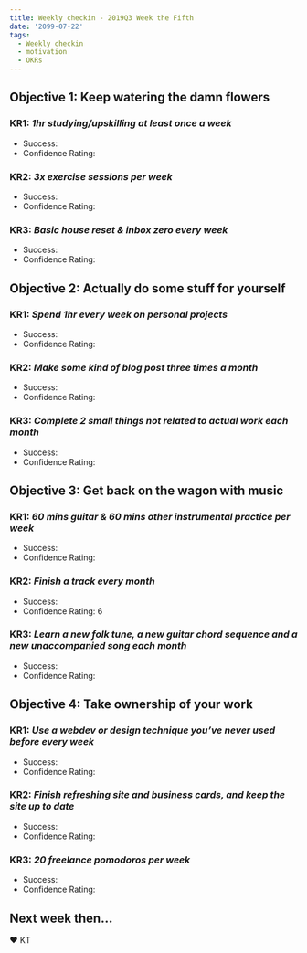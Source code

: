 ```yaml
---
title: Weekly checkin - 2019Q3 Week the Fifth
date: '2099-07-22'
tags:
  - Weekly checkin
  - motivation
  - OKRs
---
```




## Objective 1: Keep watering the damn flowers
### KR1: *1hr studying/upskilling at least once a week*
- Success:
- Confidence Rating:
### KR2: *3x exercise sessions per week*
- Success:
- Confidence Rating:
### KR3: *Basic house reset & inbox zero every week*
- Success:
- Confidence Rating:


## Objective 2: Actually do some stuff for yourself
### KR1: *Spend 1hr every week on personal projects*
- Success:
- Confidence Rating:
### KR2: *Make some kind of blog post three times a month*
- Success:
- Confidence Rating:
### KR3: *Complete 2 small things not related to actual work each month*
- Success:
- Confidence Rating:


## Objective 3: Get back on the wagon with music
### KR1: *60 mins guitar & 60 mins other instrumental practice per week*
- Success:
- Confidence Rating:
### KR2: *Finish a track every month*
- Success:
- Confidence Rating: 6
### KR3: *Learn a new folk tune, a new guitar chord sequence and a new unaccompanied song each month*
- Success:
- Confidence Rating:


## Objective 4: Take ownership of your work
### KR1: *Use a webdev or design technique you’ve never used before every week*
- Success:
- Confidence Rating:
### KR2: *Finish refreshing site and business cards, and keep the site up to date*
- Success:
- Confidence Rating:
### KR3: *20 freelance pomodoros per week*
- Success:
- Confidence Rating:

## Next week then...


&#9829; KT

